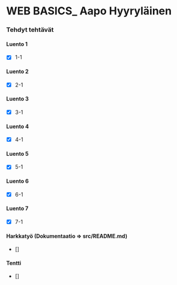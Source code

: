 # WEB BASICS_ Aapo Hyyryläinen

### Tehdyt tehtävät
####  Luento 1
- [X] 1-1

#### Luento 2
- [X] 2-1

#### Luento 3
- [X] 3-1

#### Luento 4
- [X] 4-1

#### Luento 5
- [X] 5-1

####  Luento 6
- [X] 6-1

####  Luento 7
- [X] 7-1

#### Harkkatyö (Dokumentaatio => src/README.md)
- []
  
#### Tentti
- []


